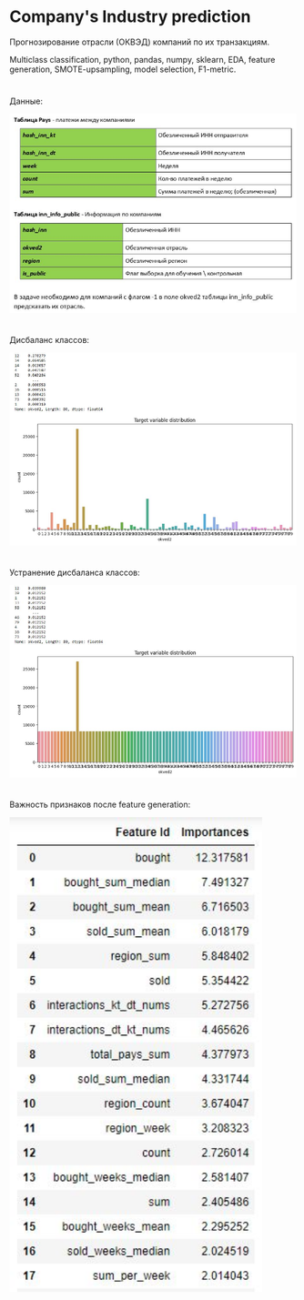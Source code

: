 # Company's Industry prediction

Прогнозирование отрасли (ОКВЭД) компаний по их транзакциям. 

Multiclass classification, python, pandas, numpy, sklearn, EDA, feature generation, SMOTE-upsampling, model selection, F1-metric. 

#
Данные: 

<img align='center' src="https://github.com/rectorkipa/ML_Company-s_Industry_prediction/blob/main/task_sc_sh.JPG" width="888">

#
Дисбаланс классов: 

<img align='center' src="https://github.com/rectorkipa/ML_Company-s_Industry_prediction/blob/main/imbalanced_classes.JPG" width="888">

#
Устранение дисбаланса классов:

<img align='center' src="https://github.com/rectorkipa/ML_Company-s_Industry_prediction/blob/main/balanced_classes.JPG" width="888">

#
Важность признаков после feature generation: 

<img align='center' src="https://github.com/rectorkipa/ML_Company-s_Industry_prediction/blob/main/feature_importance.JPG" width="444">
